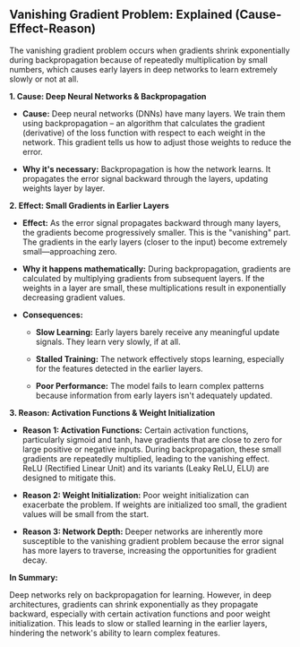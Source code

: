 
## Vanishing Gradient Problem: Explained (Cause-Effect-Reason)

The vanishing gradient problem occurs when gradients shrink exponentially during backpropagation because of repeatedly multiplication by small numbers, which causes early layers in deep networks to learn extremely slowly or not at all.

**1. Cause: Deep Neural Networks & Backpropagation**

-   **Cause:** Deep neural networks (DNNs) have many layers. We train them using backpropagation – an algorithm that calculates the gradient (derivative) of the loss function with respect to each weight in the network. This gradient tells us how to adjust those weights to reduce the error.
    
-   **Why it's necessary:** Backpropagation is how the network learns. It propagates the error signal backward through the layers, updating weights layer by layer.
    

**2. Effect: Small Gradients in Earlier Layers**

-   **Effect:** As the error signal propagates backward through many layers, the gradients become progressively smaller. This is the "vanishing" part. The gradients in the early layers (closer to the input) become extremely small—approaching zero.
    
-   **Why it happens mathematically:** During backpropagation, gradients are calculated by multiplying gradients from subsequent layers. If the weights in a layer are small, these multiplications result in exponentially decreasing gradient values.
    
-   **Consequences:**
    
    -   **Slow Learning:** Early layers barely receive any meaningful update signals. They learn very slowly, if at all.
        
    -   **Stalled Training:** The network effectively stops learning, especially for the features detected in the earlier layers.
        
    -   **Poor Performance:** The model fails to learn complex patterns because information from early layers isn't adequately updated.
        

**3. Reason: Activation Functions & Weight Initialization**

-   **Reason 1: Activation Functions:** Certain activation functions, particularly sigmoid and tanh, have gradients that are close to zero for large positive or negative inputs. During backpropagation, these small gradients are repeatedly multiplied, leading to the vanishing effect. ReLU (Rectified Linear Unit) and its variants (Leaky ReLU, ELU) are designed to mitigate this.
    
-   **Reason 2: Weight Initialization:** Poor weight initialization can exacerbate the problem. If weights are initialized too small, the gradient values will be small from the start.
    
-   **Reason 3: Network Depth:** Deeper networks are inherently more susceptible to the vanishing gradient problem because the error signal has more layers to traverse, increasing the opportunities for gradient decay.
    

**In Summary:**

Deep networks rely on backpropagation for learning. However, in deep architectures, gradients can shrink exponentially as they propagate backward, especially with certain activation functions and poor weight initialization. This leads to slow or stalled learning in the earlier layers, hindering the network's ability to learn complex features.
